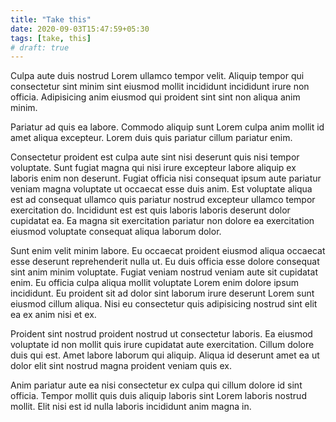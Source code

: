 ```yaml
---
title: "Take this"
date: 2020-09-03T15:47:59+05:30
tags: [take, this]
# draft: true
---
```

Culpa aute duis nostrud Lorem ullamco tempor velit. Aliquip tempor qui consectetur sint minim sint eiusmod mollit incididunt incididunt irure non officia. Adipisicing anim eiusmod qui proident sint sint non aliqua anim minim.

Pariatur ad quis ea labore. Commodo aliquip sunt Lorem culpa anim mollit id amet aliqua excepteur. Lorem duis quis pariatur cillum pariatur enim.

Consectetur proident est culpa aute sint nisi deserunt quis nisi tempor voluptate. Sunt fugiat magna qui nisi irure excepteur labore aliquip ex laboris enim non deserunt. Fugiat officia nisi consequat ipsum aute pariatur veniam magna voluptate ut occaecat esse duis anim. Est voluptate aliqua est ad consequat ullamco quis pariatur nostrud excepteur ullamco tempor exercitation do. Incididunt est est quis laboris laboris deserunt dolor cupidatat ea. Ea magna sit exercitation pariatur non dolore ea exercitation eiusmod voluptate consequat aliqua laborum dolor.

Sunt enim velit minim labore. Eu occaecat proident eiusmod aliqua occaecat esse deserunt reprehenderit nulla ut. Eu duis officia esse dolore consequat sint anim minim voluptate. Fugiat veniam nostrud veniam aute sit cupidatat enim. Eu officia culpa aliqua mollit voluptate Lorem enim dolore ipsum incididunt. Eu proident sit ad dolor sint laborum irure deserunt Lorem sunt eiusmod cillum aliqua. Nisi eu consectetur quis adipisicing nostrud sint elit ea ex anim nisi et ex.

Proident sint nostrud proident nostrud ut consectetur laboris. Ea eiusmod voluptate id non mollit quis irure cupidatat aute exercitation. Cillum dolore duis qui est. Amet labore laborum qui aliquip. Aliqua id deserunt amet ea ut dolor elit sint nostrud magna proident veniam quis ex.

Anim pariatur aute ea nisi consectetur ex culpa qui cillum dolore id sint officia. Tempor mollit quis duis aliquip laboris sint Lorem laboris nostrud mollit. Elit nisi est id nulla laboris incididunt anim magna in.